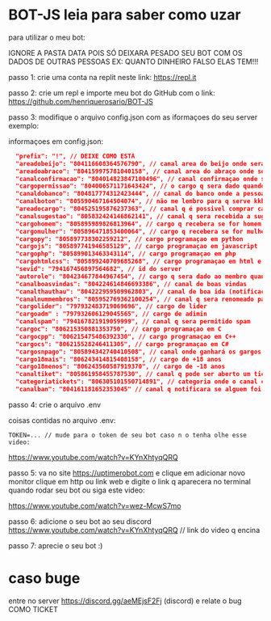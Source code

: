 # BOT-JS leia para saber como uzar
para utilizar o meu bot:

IGNORE A PASTA DATA POIS SÓ DEIXARA PESADO SEU BOT COM OS DADOS DE OUTRAS PESSOAS EX: QUANTO DINHEIRO FALSO ELAS TEM!!!

passo 1: crie uma conta na replit neste link: https://repl.it

passo 2: crie um repl e importe meu bot do GitHub com o link: https://github.com/henriquerosario/BOT-JS

passo 3: modifique o arquivo config.json com as iformaçoes do seu server exemplo: 


informaçoes em config.json:
```json
  "prefix": "!", // DEIXE COMO ESTÁ
  "areadobeijo": "804116608364576790", // canal area do beijo onde sera permitido beijar
  "areadoabraco": "804159975781040158", // canal area do abraço onde sera permitido abraçar
  "canalconfirmacao": "804014823847100496", // canal confirmaçao onde sera permitido confirmar
  "cargopermissao": "804006571171643424", // o cargo q sera dado quando a pessoa clicar para desbloquear o server
  "canaldobanco": "804817774312423444", // canal do banco onde a pessoa pode consultar seu dinheiro
  "canalboton": "805590467164504074", // não me lembro para q serve kkkkk
  "areadocargo": "804525195876237363", // canal q é possivel comprar cargos
  "canalsugestao": "805832424146862141", // canal q sera recebida a sugestão do membro para todos voterem y/n
  "cargohomem": "805895989826813964", // cargo q recebera se for homem
  "cargomulher": "805896471853400064", // cargo q recebera se for mulher
  "cargopy": "805897738302259212", // cargo programaçao em python
  "cargojs": "805897741946585129", // cargo programaçao em javascript
  "cargophp": "805899013463343114", // cargo programaçao em php
  "cargohtmlcss": "805899240709685268", // cargo programaçao em html e css
  "sevid": "794167456897564682", // id do server
  "autorole": "804234677844967454", // cargo q sera dado ao membro quando ele entrar (autorole)
  "canalboasvindas": "804224614846693386", // canal de boas vindas
  "canalthauthau": "804222959509962803", // canal de boa ida (notificaçao de saida)
  "canalnummembros": "805952769362100254", // canal q sera renomeado para o server tem (num de membros) membros tenq ser de voz
  "cargolider": "797932483719069696", // cargo de lider
  "cargoadm" : "797932606129045565", // cargo de adimin
  "canalspam": "794167821919059999", // canal q sera permitido spam
  "cargoc": "806215350881353750", // cargo programaçao em C
  "cargocpp": "806215475486392330", // cargo programaçao em C++
  "cargocs": "806215528246411305", // cargo programaçao em C#
  "cargosnpago": "805894342740410508", // canal onde ganhará os gargos ex: homem, mulher etc... 
  "cargo18mais": "806243414815408158", // cargo de +18 anos 
  "cargo18menos": "806243560587919370", // cargo de -18 anos
  "canaltiket": "805861958455787530", // canal q pode ser aberto um ticket
  "categoriatickets": "806305101550714891", // categoria onde o canal criado pelo ticket ficara
  "canalban": "804161181652353045" // canal q notificara se alguem foi espulso ou banido de seu servidor
```

passo 4: crie o arquivo .env 

coisas contidas no arquivo .env:
```env
TOKEN=... // mude para o token de seu bot caso n o tenha olhe esse video:
``` 
https://www.youtube.com/watch?v=KYnXhtyqQRQ

passo 5: va no site https://uptimerobot.com e clique em adicionar novo monitor clique em http ou link web e digite o link q aparecera no terminal quando rodar seu bot  ou siga este video:

https://www.youtube.com/watch?v=wez-McwS7mo

passo 6: adicione o seu bot ao seu discord https://www.youtube.com/watch?v=KYnXhtyqQRQ // link do video q encina

passo 7: aprecie o seu bot :)

# caso buge

entre no server https://discord.gg/aeMEjsF2Fj (discord) e relate o bug COMO TICKET